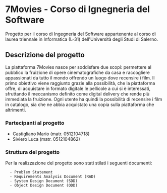 # 7Movies - Corso di Ignegneria del Software
Progetto per il corso di Ingegneria del Software appartenente al corso di laurea triennale in Informatica (L-31) dell'Università degli Studi di Salerno. 


##  Descrizione del progetto
La piattaforma 7Movies nasce per soddisfare due scopi: permettere al pubblico la fruizione di opere cinematografiche da casa e raccogliere appassionati da tutto il mondo offrendo un luogo dove recensire i film. 
Il primo obiettivo viene raggiunto grazie alla possibilità, che la piattaforma offre, di acquistare in formato digitale le pellicole a cui si è interessati, sfruttando il meccanismo definito come digital delivery che rende più immediata la fruizione.
Ogni utente ha quindi la possibilità di recensire i film in catalogo, sia che ne abbia acquistato una copia sulla piattaforma che altrimenti. 

###  Partecipanti al progetto
- Castigliano Mario (matr. 0512104718)
- Siviero Luca (matr. 0512104862)


###  Struttura del progetto
Per la realizzazione del progetto sono stati stilati i seguenti documenti:
```
  - Problem Statement 
  - Requirements Analysis Document (RAD)
  - System Design Document (SDD)
  - Object Design Document (ODD)
```
